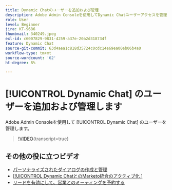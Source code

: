 ```yaml
---
title: Dynamic Chatのユーザーを追加および管理
description: Adobe Admin Consoleを使用してDynamic Chatユーザーアクセスを管理する方法を説明します。
role: User
level: Beginner
jira: KT-9686
thumbnail: 340249.jpeg
exl-id: c6007829-9831-4259-a37e-20a2d318734f
feature: Dynamic Chat
source-git-commit: 63d4aea1c818d35724c0cdc14e69ea00eb06b4a0
workflow-type: tm+mt
source-wordcount: '62'
ht-degree: 8%

---
```


# [!UICONTROL Dynamic Chat] のユーザーを追加および管理します

Adobe Admin Consoleを使用して [!UICONTROL Dynamic Chat] のユーザーを管理します。

>[!VIDEO](https://video.tv.adobe.com/v/340249/?quality=12&learn=on){transcript=true}

## その他の役に立つビデオ

* [パーソナライズされたダイアログの作成と管理](dialogue-management.md)
* [[!UICONTROL Dynamic ChatとのMarketo統合のアクティブ化 &#x200B;]](marketo-integration.md)
* [リードを有効にして、営業とのミーティングを予約する](meeting-booking.md)
